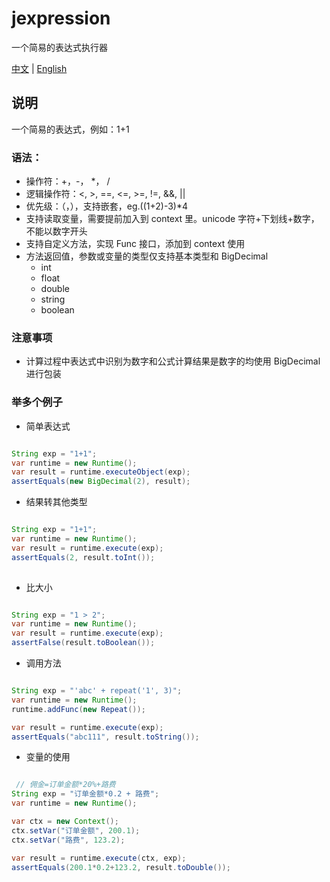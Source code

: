 # jexpression
一个简易的表达式执行器

[中文](./README.md) | [English](docs/readme_en.md)

## 说明

一个简易的表达式，例如：1+1

### 语法：
* 操作符：+，-， *， /
* 逻辑操作符：<, >, ==, <=, >=, !=, &&, ||
* 优先级：（，），支持嵌套，eg.((1+2)-3)*4
* 支持读取变量，需要提前加入到 context 里。unicode 字符+下划线+数字，不能以数字开头
* 支持自定义方法，实现 Func 接口，添加到 context 使用
* 方法返回值，参数或变量的类型仅支持基本类型和 BigDecimal
  * int
  * float
  * double
  * string
  * boolean



### 注意事项
* 计算过程中表达式中识别为数字和公式计算结果是数字的均使用 BigDecimal 进行包装

### 举多个例子

* 简单表达式


```java

String exp = "1+1";
var runtime = new Runtime();
var result = runtime.executeObject(exp);
assertEquals(new BigDecimal(2), result);

```

* 结果转其他类型
```java

String exp = "1+1";
var runtime = new Runtime();
var result = runtime.execute(exp);
assertEquals(2, result.toInt());
        
```

* 比大小
```java

String exp = "1 > 2";
var runtime = new Runtime();
var result = runtime.execute(exp);
assertFalse(result.toBoolean());

```

* 调用方法
```java

String exp = "'abc' + repeat('1', 3)";
var runtime = new Runtime();
runtime.addFunc(new Repeat());

var result = runtime.execute(exp);
assertEquals("abc111", result.toString());

```


* 变量的使用
```java

 // 佣金=订单金额*20%+路费
String exp = "订单金额*0.2 + 路费";
var runtime = new Runtime();

var ctx = new Context();
ctx.setVar("订单金额", 200.1);
ctx.setVar("路费", 123.2);

var result = runtime.execute(ctx, exp);
assertEquals(200.1*0.2+123.2, result.toDouble());

```
